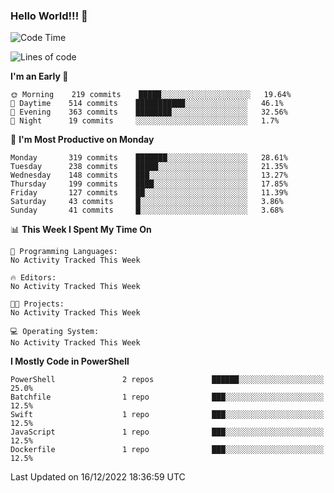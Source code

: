 ### Hello World!!! 👋

<!--
**kekotek/kekotek** is a ✨ _special_ ✨ repository because its `README.md` (this file) appears on your GitHub profile.

Here are some ideas to get you started:

- 🔭 I’m currently working on ...
- 🌱 I’m currently learning ...
- 👯 I’m looking to collaborate on ...
- 🤔 I’m looking for help with ...
- 💬 Ask me about ...
- 📫 How to reach me: ...
- 😄 Pronouns: ...
- ⚡ Fun fact: ...
-->

<!--START_SECTION:waka-->
![Code Time](http://img.shields.io/badge/Code%20Time-361%20hrs%2013%20mins-blue)

![Lines of code](https://img.shields.io/badge/From%20Hello%20World%20I%27ve%20Written-20%20Thousand%20lines%20of%20code-blue)

**I'm an Early 🐤** 

```text
🌞 Morning    219 commits    █████░░░░░░░░░░░░░░░░░░░░   19.64% 
🌆 Daytime    514 commits    ███████████░░░░░░░░░░░░░░   46.1% 
🌃 Evening    363 commits    ████████░░░░░░░░░░░░░░░░░   32.56% 
🌙 Night      19 commits     ░░░░░░░░░░░░░░░░░░░░░░░░░   1.7%

```
📅 **I'm Most Productive on Monday** 

```text
Monday       319 commits    ███████░░░░░░░░░░░░░░░░░░   28.61% 
Tuesday      238 commits    █████░░░░░░░░░░░░░░░░░░░░   21.35% 
Wednesday    148 commits    ███░░░░░░░░░░░░░░░░░░░░░░   13.27% 
Thursday     199 commits    ████░░░░░░░░░░░░░░░░░░░░░   17.85% 
Friday       127 commits    ██░░░░░░░░░░░░░░░░░░░░░░░   11.39% 
Saturday     43 commits     █░░░░░░░░░░░░░░░░░░░░░░░░   3.86% 
Sunday       41 commits     █░░░░░░░░░░░░░░░░░░░░░░░░   3.68%

```


📊 **This Week I Spent My Time On** 

```text
💬 Programming Languages: 
No Activity Tracked This Week

🔥 Editors: 
No Activity Tracked This Week

🐱‍💻 Projects: 
No Activity Tracked This Week

💻 Operating System: 
No Activity Tracked This Week

```

**I Mostly Code in PowerShell** 

```text
PowerShell               2 repos             ██████░░░░░░░░░░░░░░░░░░░   25.0% 
Batchfile                1 repo              ███░░░░░░░░░░░░░░░░░░░░░░   12.5% 
Swift                    1 repo              ███░░░░░░░░░░░░░░░░░░░░░░   12.5% 
JavaScript               1 repo              ███░░░░░░░░░░░░░░░░░░░░░░   12.5% 
Dockerfile               1 repo              ███░░░░░░░░░░░░░░░░░░░░░░   12.5%

```



 Last Updated on 16/12/2022 18:36:59 UTC
<!--END_SECTION:waka-->
